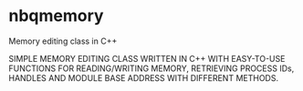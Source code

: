 # nbqmemory
Memory editing class in C++

SIMPLE MEMORY EDITING CLASS WRITTEN IN C++ WITH EASY-TO-USE FUNCTIONS FOR READING/WRITING MEMORY,
RETRIEVING PROCESS IDs, HANDLES AND MODULE BASE ADDRESS WITH DIFFERENT METHODS.
